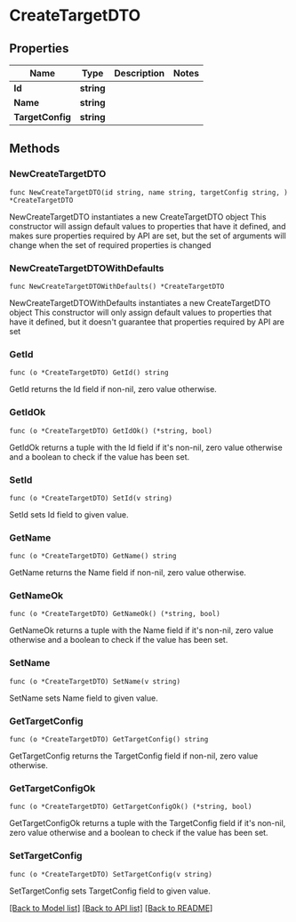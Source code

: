 # CreateTargetDTO

## Properties

Name | Type | Description | Notes
------------ | ------------- | ------------- | -------------
**Id** | **string** |  | 
**Name** | **string** |  | 
**TargetConfig** | **string** |  | 

## Methods

### NewCreateTargetDTO

`func NewCreateTargetDTO(id string, name string, targetConfig string, ) *CreateTargetDTO`

NewCreateTargetDTO instantiates a new CreateTargetDTO object
This constructor will assign default values to properties that have it defined,
and makes sure properties required by API are set, but the set of arguments
will change when the set of required properties is changed

### NewCreateTargetDTOWithDefaults

`func NewCreateTargetDTOWithDefaults() *CreateTargetDTO`

NewCreateTargetDTOWithDefaults instantiates a new CreateTargetDTO object
This constructor will only assign default values to properties that have it defined,
but it doesn't guarantee that properties required by API are set

### GetId

`func (o *CreateTargetDTO) GetId() string`

GetId returns the Id field if non-nil, zero value otherwise.

### GetIdOk

`func (o *CreateTargetDTO) GetIdOk() (*string, bool)`

GetIdOk returns a tuple with the Id field if it's non-nil, zero value otherwise
and a boolean to check if the value has been set.

### SetId

`func (o *CreateTargetDTO) SetId(v string)`

SetId sets Id field to given value.


### GetName

`func (o *CreateTargetDTO) GetName() string`

GetName returns the Name field if non-nil, zero value otherwise.

### GetNameOk

`func (o *CreateTargetDTO) GetNameOk() (*string, bool)`

GetNameOk returns a tuple with the Name field if it's non-nil, zero value otherwise
and a boolean to check if the value has been set.

### SetName

`func (o *CreateTargetDTO) SetName(v string)`

SetName sets Name field to given value.


### GetTargetConfig

`func (o *CreateTargetDTO) GetTargetConfig() string`

GetTargetConfig returns the TargetConfig field if non-nil, zero value otherwise.

### GetTargetConfigOk

`func (o *CreateTargetDTO) GetTargetConfigOk() (*string, bool)`

GetTargetConfigOk returns a tuple with the TargetConfig field if it's non-nil, zero value otherwise
and a boolean to check if the value has been set.

### SetTargetConfig

`func (o *CreateTargetDTO) SetTargetConfig(v string)`

SetTargetConfig sets TargetConfig field to given value.



[[Back to Model list]](../README.md#documentation-for-models) [[Back to API list]](../README.md#documentation-for-api-endpoints) [[Back to README]](../README.md)


